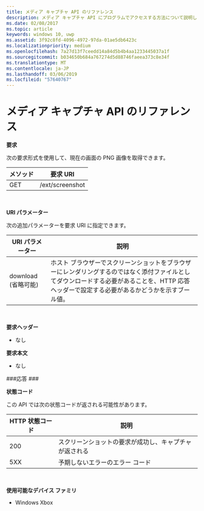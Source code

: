 ```yaml
---
title: メディア キャプチャ API のリファレンス
description: メディア キャプチャ API にプログラムでアクセスする方法について説明します。
ms.date: 02/08/2017
ms.topic: article
keywords: windows 10, uwp
ms.assetid: 3f92c8fd-4096-4972-97da-01ae5db6423c
ms.localizationpriority: medium
ms.openlocfilehash: 7a27d13f7ceedd14a84d5b4b4aa1233445037a1f
ms.sourcegitcommit: b034650b684a767274d5d88746faeea373c8e34f
ms.translationtype: MT
ms.contentlocale: ja-JP
ms.lasthandoff: 03/06/2019
ms.locfileid: "57640767"
---
```

# <a name="media-capture-api-reference"></a>メディア キャプチャ API のリファレンス #

**要求**

次の要求形式を使用して、現在の画面の PNG 画像を取得できます。

| メソッド        | 要求 URI     | 
| ------------- |-----------------|
| GET           | /ext/screenshot |
<br>

**URI パラメーター**

次の追加パラメーターを要求 URI に指定できます。


| URI パラメーター      | 説明     | 
| ------------------ |-----------------|
| download (省略可能)| ホスト ブラウザーでスクリーンショットをブラウザーにレンダリングするのではなく添付ファイルとしてダウンロードする必要があることを、HTTP 応答ヘッダーで設定する必要があるかどうかを示すブール値。  |
<br>

**要求ヘッダー**

* なし

**要求本文**

* なし

###<a name="response"></a>応答 ###

**状態コード**

この API では次の状態コードが返される可能性があります。

| HTTP 状態コード   | 説明     | 
| ------------------ |-----------------|
| 200                | スクリーンショットの要求が成功し、キャプチャが返される |
| 5XX                | 予期しないエラーのエラー コード |
<br>

**使用可能なデバイス ファミリ**

* Windows Xbox

